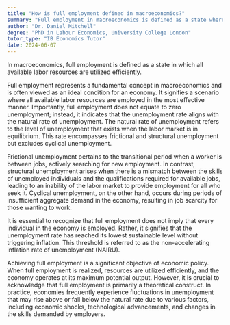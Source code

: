 ```yaml
---
title: "How is full employment defined in macroeconomics?"
summary: "Full employment in macroeconomics is defined as a state where all available labour resources are being used efficiently."
author: "Dr. Daniel Mitchell"
degree: "PhD in Labour Economics, University College London"
tutor_type: "IB Economics Tutor"
date: 2024-06-07
---
```


In macroeconomics, full employment is defined as a state in which all available labor resources are utilized efficiently.

Full employment represents a fundamental concept in macroeconomics and is often viewed as an ideal condition for an economy. It signifies a scenario where all available labor resources are employed in the most effective manner. Importantly, full employment does not equate to zero unemployment; instead, it indicates that the unemployment rate aligns with the natural rate of unemployment. The natural rate of unemployment refers to the level of unemployment that exists when the labor market is in equilibrium. This rate encompasses frictional and structural unemployment but excludes cyclical unemployment.

Frictional unemployment pertains to the transitional period when a worker is between jobs, actively searching for new employment. In contrast, structural unemployment arises when there is a mismatch between the skills of unemployed individuals and the qualifications required for available jobs, leading to an inability of the labor market to provide employment for all who seek it. Cyclical unemployment, on the other hand, occurs during periods of insufficient aggregate demand in the economy, resulting in job scarcity for those wanting to work.

It is essential to recognize that full employment does not imply that every individual in the economy is employed. Rather, it signifies that the unemployment rate has reached its lowest sustainable level without triggering inflation. This threshold is referred to as the non-accelerating inflation rate of unemployment (NAIRU).

Achieving full employment is a significant objective of economic policy. When full employment is realized, resources are utilized efficiently, and the economy operates at its maximum potential output. However, it is crucial to acknowledge that full employment is primarily a theoretical construct. In practice, economies frequently experience fluctuations in unemployment that may rise above or fall below the natural rate due to various factors, including economic shocks, technological advancements, and changes in the skills demanded by employers.
    